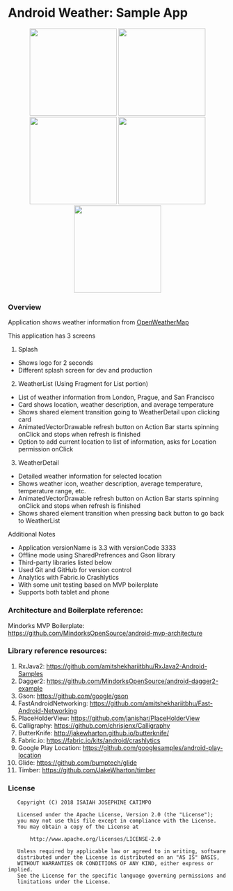 # Android Weather: Sample App

<p align="center">
  <img src="https://ijbcatimpo.github.com/images/splash_prod.jpg" width="200">
  <img src="https://ijbcatimpo.github.com/images/splash_dev.jpg" width="200">
  <img src="https://ijbcatimpo.github.com/images/weather_list.jpg" width="200">
  <img src="https://ijbcatimpo.github.com/images/location_permission.jpg" width="200">
  <img src="https://ijbcatimpo.github.com/images/weather_detail.jpg" width="200">
</p>

### Overview
Application shows weather information from [OpenWeatherMap](https://openweathermap.org/api)

This application has 3 screens
1. Splash
- Shows logo for 2 seconds
- Different splash screen for dev and production
2. WeatherList (Using Fragment for List portion)
- List of weather information from London, Prague, and San Francisco
- Card shows location, weather description, and average temperature
- Shows shared element transition going to WeatherDetail upon clicking card
- AnimatedVectorDrawable refresh button on Action Bar starts spinning onClick and stops when refresh is finished
- Option to add current location to list of information, asks for Location permission onClick
3. WeatherDetail
- Detailed weather information for selected location
- Shows weather icon, weather description, average temperature, temperature range, etc.
- AnimatedVectorDrawable refresh button on Action Bar starts spinning onClick and stops when refresh is finished
- Shows shared element transition when pressing back button to go back to WeatherList

Additional Notes
- Application versionName is 3.3 with versionCode 3333
- Offline mode using SharedPrefrences and Gson library
- Third-party libraries listed below
- Used Git and GitHub for version control
- Analytics with Fabric.io Crashlytics
- With some unit testing based on MVP boilerplate
- Supports both tablet and phone

### Architecture and Boilerplate reference:
Mindorks MVP Boilerplate: https://github.com/MindorksOpenSource/android-mvp-architecture

### Library reference resources:
1. RxJava2: https://github.com/amitshekhariitbhu/RxJava2-Android-Samples
2. Dagger2: https://github.com/MindorksOpenSource/android-dagger2-example
3. Gson: https://github.com/google/gson
4. FastAndroidNetworking: https://github.com/amitshekhariitbhu/Fast-Android-Networking
5. PlaceHolderView: https://github.com/janishar/PlaceHolderView
6. Calligraphy: https://github.com/chrisjenx/Calligraphy
7. ButterKnife: http://jakewharton.github.io/butterknife/
8. Fabric.io: https://fabric.io/kits/android/crashlytics
9. Google Play Location: https://github.com/googlesamples/android-play-location
10. Glide: https://github.com/bumptech/glide
11. Timber: https://github.com/JakeWharton/timber

### License
```
   Copyright (C) 2018 ISAIAH JOSEPHINE CATIMPO

   Licensed under the Apache License, Version 2.0 (the "License");
   you may not use this file except in compliance with the License.
   You may obtain a copy of the License at

       http://www.apache.org/licenses/LICENSE-2.0

   Unless required by applicable law or agreed to in writing, software
   distributed under the License is distributed on an "AS IS" BASIS,
   WITHOUT WARRANTIES OR CONDITIONS OF ANY KIND, either express or implied.
   See the License for the specific language governing permissions and
   limitations under the License.
```
